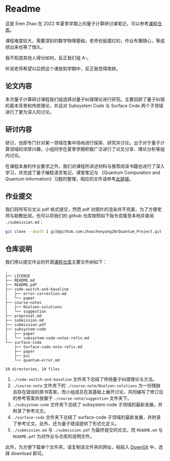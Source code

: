 # Readme

这是 Eren Zhao 在 2022 年夏季学期上的量子计算研讨课笔记，可以参考[课程仓库](https://github.com/zhaochenyang20/Quantum_Project)。

课程难度较大，需要深刻的数学物理基础，老师也挺摆烂的，作业布置随心，等成绩出来也等了很久。

我不知道其他人得分如何，反正我们组 A-。

听说老师希望以后把这个课放到学期中，反正我觉得南蚌。

## 论文内容

本次量子计算研讨课程我们组选择对量子纠错理论进行研究。主要回顾了量子纠错的基本背景和传统理论，并且对 Subsystem Code 与 Surface Code 两个子领域进行了更为深入的讨论。

## 研讨内容

研讨，也即专门针对某一领域在集中场地进行探索、研究并讨论。出于对于量子计算领域的浓厚兴趣，小组同学在夏季学期积极广泛进行了论文分享、理论分析等组内讨论。

在课程本身的作业要求之外，我们对课程所讲述材料与推荐阅读书籍也进行了深入学习，并完成了量子编程语言笔记，课堂笔记与 《Quantum Computation and Quantum Information》习题的整理，相应的文件请参考[此链接](https://github.com/zhaochenyang20/Quantum_Project/tree/main/course-notes/suggestion)。

## 作业提交

我们将所写论文以 pdf 格式提交，然而 pdf 对图片的渲染并不完美，为了方便老师与助教批阅，也可以将我们的 github 仓库按照如下指令克隆至本地并查阅 `./submission.md`：

```bash
git clone --depth 1 git@github.com:zhaochenyang20/Quantum_Project.git
```

## 仓库说明

我们用以提交作业的开源[课程仓库](https://github.com/zhaochenyang20/Quantum_Project)主要文件树如下：

```shell
.
├── LICENSE
├── README.md
├── README.pdf
├── code-switch-and-baseline
│   ├── error-correction.md
│   └── paper
├── course-notes
│   ├── Nielsen-solutions
│   └── suggestion
├── proprosal.md
├── submission.md
├── submission.pdf
├── subsystem-code
│   ├── paper
│   └── subsystem-code-notes-refix.md
└── surface-code
    ├── Surface-code-note-refix.md
    ├── paper
    ├── pic
    └── quantum-error.md

10 directories, 10 files
```

1. `./code-switch-and-baseline` 文件夹下总结了传统量子纠错理论与方法。
2. `./course-note` 文件夹下的 `./course-note/Nielsen-solutions` 为一份残缺且存在错误的原书答案，而小组成员在其基础上展开讨论，共同编写了修订后的参考答案并放置于 `./course-note/suggestion` 文件夹下。
3. `./subsystem-code` 文件夹下总结了 subsystem code 子领域的最新发展，并附录了参考论文。
4. `./surface-code` 文件夹下总结了 surface-code 子领域的最新发展，并附录了参考论文。此外，还为量子错误提供了形式化定义。
5. `./submission.md` 与 `./submission.pdf` 为最终提交的论文。而 `README.md` 与 `README.pdf` 为对作业与仓库的说明文件。

此外，为方便下载单个文件夹，请复制该文件夹的网址，粘贴入 [DownGit](https://minhaskamal.github.io/DownGit/#/home) 中，选择 download 即可。



